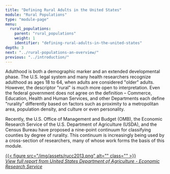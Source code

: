 ```yaml
---
title: "Defining Rural Adults in the United States"
module: "Rural Populations"
type: "module-page"
menu:
  rural_populations:
    parent: "rural_populations"
    weight: 1
    identifier: "defining-rural-adults-in-the-united-states"
depth: 3
next: "../rural-populations-an-overview/"
previous: "../introduction/"
---
```

<div class="pageblock"><p>Adulthood is both a demographic marker and an extended developmental phase. The U.S. legal system and many health researchers recognize adulthood as ages 18 to 64, when adults are considered "older" adults. However, the descriptor "rural" is much more open to interpretation. Even the federal government does not agree on the definition – Commerce, Education, Health and Human Services, and other Departments each define "rurality" differently based on factors such as proximity to a metropolitan area, population density, and culture or even personality.</p>
<p>Recently, the U.S. Office of Management and Budget (OMB), the Economic Research Service of the U.S. Department of Agriculture (USDA), and the Census Bureau have proposed a nine-point continuum for classifying counties by degree of rurality. This continuum is increasingly being used by a cross-section of researchers, many of whose work forms the basis of this module.</p>
<a href="http://www.ers.usda.gov/data-products/rural-urban-continuum-codes/documentation.aspx#.UUyW30zIuSo]" target="blank">{{< figure src="/img/assets/rucc2013.png" alt="" class="" >}}</a><br/>
<a href="http://www.ers.usda.gov/data-products/rural-urban-continuum-codes/documentation.aspx#.UUyW30zIuSo]" target="blank"><em>View full report from United States Department of Agriculture - Economic Research Service</em></a>
</div>